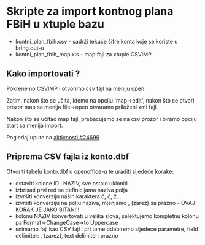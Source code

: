 Skripte za import kontnog plana FBiH u xtuple bazu
==================================================

* kontni_plan_fbih.csv - sadrži tekuće šifre konta koje se koriste u bring.out-u
* kontni_plan_fbih_map.xls - map fajl za xtuple CSVIMP

Kako importovati ?
------------------

Pokrenemo CSVIMP i otvorimo csv fajl na meniju open.

Zatim, nakon što se učita, idemo na opciju 'map->edit', nakon što se otvori prozor map
sa menija file->open otvaramo priloženi xml fajl.

Nakon što se učitao map fajl, prebacujemo se na csv prozor i biramo opciju start sa menija import.

Pogledaj upute na [aktivnosti #24699](http://redmine.bring.out.ba/issues/24699)

Priprema CSV fajla iz konto.dbf
-------------------------------

Otvoriti tabelu konto.dbf u openoffice-u te uraditi sljedeće korake:

* ostaviti kolone ID i NAZIV, sve ostalo ukloniti
* izbrisati prvi red sa definicijama naziva polja
* izvršiti konverziju naših karaktera č, ć, ž...
* izvršiti konverziju na polju naziva, mjenjamo , (zarez) sa prazno - OVAJ KORAK JE JAKO BITAN!!!
* kolonu NAZIV konvertovati u velika slova, selektujemo kompletnu kolonu pa Format->ChangeCase->to Uppercase
* snimamo fajl kao CSV fajl i pri tome odabiremo sljedeće parametre, field delimiter: , (zarez), text delimiter: prazno

